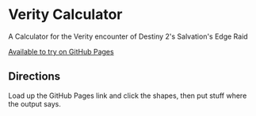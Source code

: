 # Verity Calculator
A Calculator for the Verity encounter of Destiny 2's Salvation's Edge Raid

[Available to try on GitHub Pages](https://zomgnomes.github.io/verity_calculator/)

## Directions
Load up the GitHub Pages link and click the shapes, then put stuff where the output says.